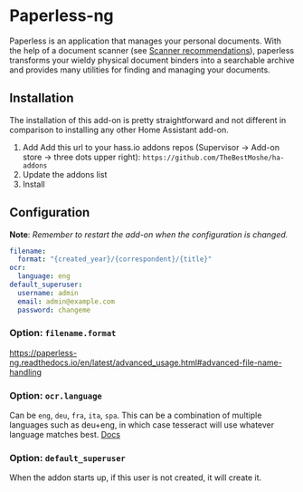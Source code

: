 # Paperless-ng

Paperless is an application that manages your personal documents. With the help of a document scanner (see [Scanner recommendations](https://paperless-ng.readthedocs.io/en/latest/scanners.html#scanners)), paperless transforms your wieldy physical document binders into a searchable archive and provides many utilities for finding and managing your documents.

## Installation

The installation of this add-on is pretty straightforward and not different in
comparison to installing any other Home Assistant add-on.

1. Add Add this url to your hass.io addons repos (Supervisor -> Add-on store -> three dots upper right): `https://github.com/TheBestMoshe/ha-addons`
1. Update the addons list
1. Install

## Configuration

**Note**: _Remember to restart the add-on when the configuration is changed._

```yaml
filename:
  format: "{created_year}/{correspondent}/{title}"
ocr:
  language: eng
default_superuser:
  username: admin
  email: admin@example.com
  password: changeme
```

### Option: `filename.format`

https://paperless-ng.readthedocs.io/en/latest/advanced_usage.html#advanced-file-name-handling

### Option: `ocr.language`

Can be `eng`, `deu`, `fra`, `ita`, `spa`.
This can be a combination of multiple languages such as deu+eng, in which case tesseract will use whatever language matches best.
[Docs](https://paperless-ng.readthedocs.io/en/latest/configuration.html#:~:text=PAPERLESS_OCR_LANGUAGE)

### Option: `default_superuser`

When the addon starts up, if this user is not created, it will create it.
